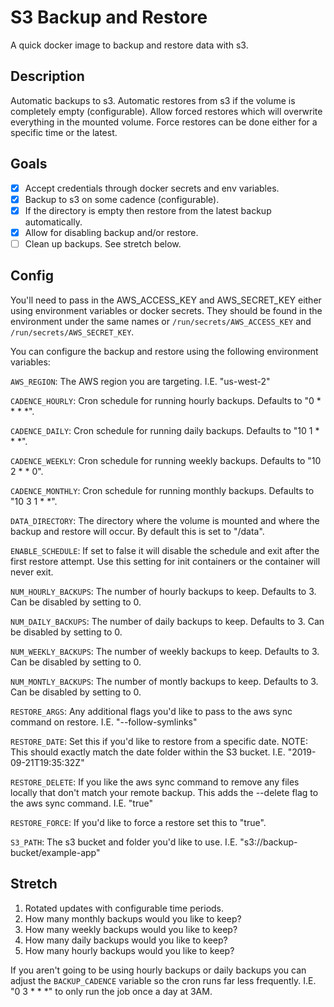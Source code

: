 # S3 Backup and Restore
A quick docker image to backup and restore data with s3.

## Description
Automatic backups to s3. Automatic restores from s3 if the volume is completely empty (configurable).
Allow forced restores which will overwrite everything in the mounted volume.
Force restores can be done either for a specific time or the latest.

## Goals
- [x] Accept credentials through docker secrets and env variables.
- [x] Backup to s3 on some cadence (configurable).
- [x] If the directory is empty then restore from the latest backup automatically.
- [x] Allow for disabling backup and/or restore.
- [ ] Clean up backups. See stretch below.

## Config
You'll need to pass in the AWS_ACCESS_KEY and AWS_SECRET_KEY either using environment variables or docker secrets.
They should be found in the environment under the same names or `/run/secrets/AWS_ACCESS_KEY`
and `/run/secrets/AWS_SECRET_KEY`.

You can configure the backup and restore using the following environment variables:

`AWS_REGION`: The AWS region you are targeting. I.E. "us-west-2"

`CADENCE_HOURLY`: Cron schedule for running hourly backups. Defaults to "0 * * * *".

`CADENCE_DAILY`: Cron schedule for running daily backups. Defaults to "10 1 * * *".

`CADENCE_WEEKLY`: Cron schedule for running weekly backups. Defaults to "10 2 * * 0".

`CADENCE_MONTHLY`: Cron schedule for running monthly backups. Defaults to "10 3 1 * *".

`DATA_DIRECTORY`: The directory where the volume is mounted and where the backup and restore will occur. By default
this is set to "/data".

`ENABLE_SCHEDULE`: If set to false it will disable the schedule and exit after the first restore attempt. Use this
setting for init containers or the container will never exit.

`NUM_HOURLY_BACKUPS`: The number of hourly backups to keep. Defaults to 3. Can be disabled by setting to 0.

`NUM_DAILY_BACKUPS`: The number of daily backups to keep. Defaults to 3. Can be disabled by setting to 0.

`NUM_WEEKLY_BACKUPS`: The number of weekly backups to keep. Defaults to 3. Can be disabled by setting to 0.

`NUM_MONTLY_BACKUPS`: The number of montly backups to keep. Defaults to 3. Can be disabled by setting to 0.

`RESTORE_ARGS`: Any additional flags you'd like to pass to the aws sync command on restore. I.E. "--follow-symlinks"

`RESTORE_DATE`: Set this if you'd like to restore from a specific date. NOTE: This should exactly match the date folder
within the S3 bucket. I.E. "2019-09-21T19:35:32Z"

`RESTORE_DELETE`: If you like the aws sync command to remove any files locally that don't match your remote backup.
This adds the --delete flag to the aws sync command.
I.E. "true"

`RESTORE_FORCE`: If you'd like to force a restore set this to "true".

`S3_PATH`: The s3 bucket and folder you'd like to use. I.E. "s3://backup-bucket/example-app"

## Stretch
1. Rotated updates with configurable time periods.
  1. How many monthly backups would you like to keep?
  2. How many weekly backups would you like to keep?
  3. How many daily backups would you like to keep?
  4. How many hourly backups would you like to keep?

If you aren't going to be using hourly backups or daily backups you can adjust the `BACKUP_CADENCE` variable so the cron
runs far less frequently. I.E. "0 3 * * *" to only run the job once a day at 3AM.
